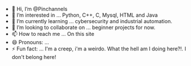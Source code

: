 - 👋 Hi, I’m @Pinchannels
- 👀 I’m interested in ... Python, C++, C, Mysql, HTML and Java
- 🌱 I’m currently learning ... cybersecurity and industrial automation.
- 💞️ I’m looking to collaborate on ... beginner projects for now.
- 📫 How to reach me ... On this site
- 😄 Pronouns: ...
- ⚡ Fun fact: ... I'm a creep, i'm a weirdo. What the hell am I doing here?!. I don't belong here!

<!---
Pinchannels/Pinchannels is a ✨ special ✨ repository because its `README.md` (this file) appears on your GitHub profile.
You can click the Preview link to take a look at your changes.
--->
